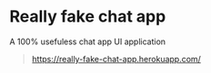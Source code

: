 # Really fake chat app

A 100% usefuless chat app UI application

> https://really-fake-chat-app.herokuapp.com/


